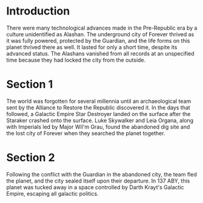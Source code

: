 # Introduction
There were many technological advances made in the Pre-Republic era by a culture unidentified as Alashan.
The underground city of Forever thrived as it was fully powered, protected by the Guardian, and the life forms on this planet thrived there as well.
It lasted for only a short time, despite its advanced status.
The Alashans vanished from all records at an unspecified time because they had locked the city from the outside.

# Section 1
The world was forgotten for several millennia until an archaeological team sent by the Alliance to Restore the Republic discovered it.
In the days that followed, a Galactic Empire Star Destroyer landed on the surface after the Staraker crashed onto the surface.
Luke Skywalker and Leia Organa, along with Imperials led by Major Wil'm Grau, found the abandoned dig site and the lost city of Forever when they searched the planet together.



# Section 2
Following the conflict with the Guardian in the abandoned city, the team fled the planet, and the city sealed itself upon their departure.
In 137 ABY, this planet was tucked away in a space controlled by Darth Krayt's Galactic Empire, escaping all galactic politics.